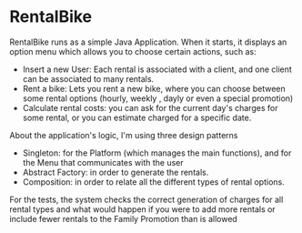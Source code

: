 # RentalBike

RentalBike runs as a simple Java Application. When it starts, it displays an 
option menu which allows you to choose certain actions, such as:
- Insert a new User: Each rental is associated with a client, and one client can be associated to many rentals.
- Rent a bike: Lets you rent a new bike, where you can choose between some rental options (hourly, weekly , dayly or even a special promotion)
- Calculate rental costs: you can ask for the current day's charges for some rental, or you can estimate charged for a specific date.
            
About the application's logic, I'm using three design patterns
 - Singleton: for the Platform (which manages the main functions), and for the Menu that communicates with the user
 - Abstract Factory: in order to generate the rentals.
 - Composition: in order to relate all the different types of rental options.
          
For the tests, the system checks the correct generation of charges for all rental types 
and what would happen if you were to add more rentals or include fewer rentals to the Family Promotion than is allowed
          
          
          
